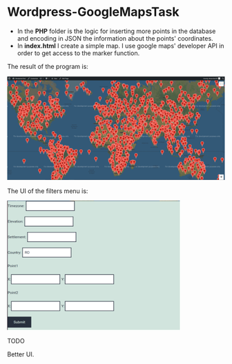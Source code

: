 # Wordpress-GoogleMapsTask

<ul>
  
  <li> In the <b>PHP</b> folder is the logic for inserting more points in the database and encoding in JSON the information about the points' coordinates.
  
  <li> In <b>index.html</b> I create a simple map. I use google maps' developer API in order to get access to the marker function.
    
</ul>

The result of the program is:

<img src="result.png"/>

The UI of the filters menu is:

<img src="filters_UI.png" width="400" height="300"/>

TODO

Better UI.
